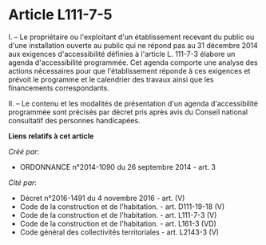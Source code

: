 # Article L111-7-5

I. – Le propriétaire ou l'exploitant d'un établissement recevant du public ou d'une installation ouverte au public qui ne
répond pas au 31 décembre 2014 aux exigences d'accessibilité définies à l'article L. 111-7-3 élabore un agenda
d'accessibilité programmée. Cet agenda comporte une analyse des actions nécessaires pour que l'établissement réponde à ces
exigences et prévoit le programme et le calendrier des travaux ainsi que les financements correspondants.

II. – Le contenu et les modalités de présentation d'un agenda d'accessibilité programmée sont précisés par décret pris après
avis du Conseil national consultatif des personnes handicapées.

**Liens relatifs à cet article**

_Créé par_:

  - ORDONNANCE n°2014-1090 du 26 septembre 2014 - art. 3

_Cité par_:

  - Décret n°2016-1491 du 4 novembre 2016 - art. (V)
  - Code de la construction et de l'habitation. - art. D111-19-18 (V)
  - Code de la construction et de l'habitation. - art. L111-7-3 (V)
  - Code de la construction et de l'habitation. - art. L161-3 (VD)
  - Code général des collectivités territoriales - art. L2143-3 (V)
